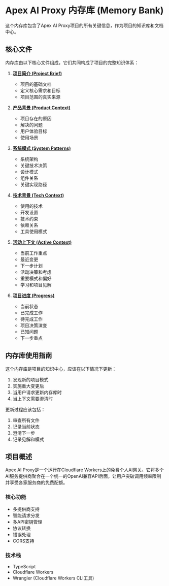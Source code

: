 # Apex AI Proxy 内存库 (Memory Bank)

这个内存库包含了Apex AI Proxy项目的所有关键信息，作为项目的知识库和文档中心。

## 核心文件

内存库由以下核心文件组成，它们共同构成了项目的完整知识体系：

1. [**项目简介 (Project Brief)**](./projectbrief.md)
   - 项目的基础文档
   - 定义核心需求和目标
   - 项目范围的真实来源

2. [**产品背景 (Product Context)**](./productContext.md)
   - 项目存在的原因
   - 解决的问题
   - 用户体验目标
   - 使用场景

3. [**系统模式 (System Patterns)**](./systemPatterns.md)
   - 系统架构
   - 关键技术决策
   - 设计模式
   - 组件关系
   - 关键实现路径

4. [**技术背景 (Tech Context)**](./techContext.md)
   - 使用的技术
   - 开发设置
   - 技术约束
   - 依赖关系
   - 工具使用模式

5. [**活动上下文 (Active Context)**](./activeContext.md)
   - 当前工作重点
   - 最近变更
   - 下一步计划
   - 活动决策和考虑
   - 重要模式和偏好
   - 学习和项目见解

6. [**项目进度 (Progress)**](./progress.md)
   - 当前状态
   - 已完成工作
   - 待完成工作
   - 项目决策演变
   - 已知问题
   - 下一步重点

## 内存库使用指南

这个内存库是项目的知识中心，应该在以下情况下更新：

1. 发现新的项目模式
2. 实施重大变更后
3. 当用户请求更新内存库时
4. 当上下文需要澄清时

更新过程应该包括：

1. 审查所有文件
2. 记录当前状态
3. 澄清下一步
4. 记录见解和模式

## 项目概述

Apex AI Proxy是一个运行在Cloudflare Workers上的免费个人AI网关。它将多个AI服务提供商聚合在一个统一的OpenAI兼容API后面，让用户突破调用频率限制并享受各家服务商的免费配额。

### 核心功能

- 多提供商支持
- 智能请求分发
- 多API密钥管理
- 协议转换
- 错误处理
- CORS支持

### 技术栈

- TypeScript
- Cloudflare Workers
- Wrangler (Cloudflare Workers CLI工具)
